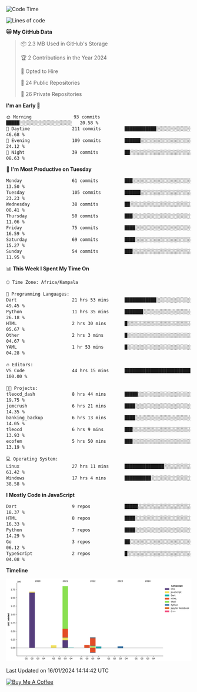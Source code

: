 <!--START_SECTION:waka-->
![Code Time](http://img.shields.io/badge/Code%20Time-396%20hrs%2022%20mins-blue)

![Lines of code](https://img.shields.io/badge/From%20Hello%20World%20I%27ve%20Written-4.1%20million%20lines%20of%20code-blue)

**🐱 My GitHub Data** 

> 📦 2.3 MB Used in GitHub's Storage 
 > 
> 🏆 2 Contributions in the Year 2024
 > 
> 💼 Opted to Hire
 > 
> 📜 24 Public Repositories 
 > 
> 🔑 26 Private Repositories 
 > 
**I'm an Early 🐤** 

```text
🌞 Morning                93 commits          █████░░░░░░░░░░░░░░░░░░░░   20.58 % 
🌆 Daytime                211 commits         ████████████░░░░░░░░░░░░░   46.68 % 
🌃 Evening                109 commits         ██████░░░░░░░░░░░░░░░░░░░   24.12 % 
🌙 Night                  39 commits          ██░░░░░░░░░░░░░░░░░░░░░░░   08.63 % 
```
📅 **I'm Most Productive on Tuesday** 

```text
Monday                   61 commits          ███░░░░░░░░░░░░░░░░░░░░░░   13.50 % 
Tuesday                  105 commits         ██████░░░░░░░░░░░░░░░░░░░   23.23 % 
Wednesday                38 commits          ██░░░░░░░░░░░░░░░░░░░░░░░   08.41 % 
Thursday                 50 commits          ███░░░░░░░░░░░░░░░░░░░░░░   11.06 % 
Friday                   75 commits          ████░░░░░░░░░░░░░░░░░░░░░   16.59 % 
Saturday                 69 commits          ████░░░░░░░░░░░░░░░░░░░░░   15.27 % 
Sunday                   54 commits          ███░░░░░░░░░░░░░░░░░░░░░░   11.95 % 
```


📊 **This Week I Spent My Time On** 

```text
🕑︎ Time Zone: Africa/Kampala

💬 Programming Languages: 
Dart                     21 hrs 53 mins      ████████████░░░░░░░░░░░░░   49.45 % 
Python                   11 hrs 35 mins      ███████░░░░░░░░░░░░░░░░░░   26.18 % 
HTML                     2 hrs 30 mins       █░░░░░░░░░░░░░░░░░░░░░░░░   05.67 % 
Other                    2 hrs 3 mins        █░░░░░░░░░░░░░░░░░░░░░░░░   04.67 % 
YAML                     1 hr 53 mins        █░░░░░░░░░░░░░░░░░░░░░░░░   04.28 % 

🔥 Editors: 
VS Code                  44 hrs 15 mins      █████████████████████████   100.00 % 

🐱‍💻 Projects: 
tleocd_dash              8 hrs 44 mins       █████░░░░░░░░░░░░░░░░░░░░   19.75 % 
jemcrush                 6 hrs 21 mins       ████░░░░░░░░░░░░░░░░░░░░░   14.35 % 
banking_backup           6 hrs 13 mins       ████░░░░░░░░░░░░░░░░░░░░░   14.05 % 
tleocd                   6 hrs 9 mins        ███░░░░░░░░░░░░░░░░░░░░░░   13.93 % 
ecofem                   5 hrs 50 mins       ███░░░░░░░░░░░░░░░░░░░░░░   13.19 % 

💻 Operating System: 
Linux                    27 hrs 11 mins      ███████████████░░░░░░░░░░   61.42 % 
Windows                  17 hrs 4 mins       ██████████░░░░░░░░░░░░░░░   38.58 % 
```

**I Mostly Code in JavaScript** 

```text
Dart                     9 repos             █████░░░░░░░░░░░░░░░░░░░░   18.37 % 
HTML                     8 repos             ████░░░░░░░░░░░░░░░░░░░░░   16.33 % 
Python                   7 repos             ████░░░░░░░░░░░░░░░░░░░░░   14.29 % 
Go                       3 repos             ██░░░░░░░░░░░░░░░░░░░░░░░   06.12 % 
TypeScript               2 repos             █░░░░░░░░░░░░░░░░░░░░░░░░   04.08 % 
```



**Timeline**

![Lines of Code chart](https://raw.githubusercontent.com/drexhacker/drexhacker/main/assets/bar_graph.png)


 Last Updated on 16/01/2024 14:14:42 UTC
<!--END_SECTION:waka-->

<a href="https://www.buymeacoffee.com/drexsoftorg" target="_blank"><img src="https://www.buymeacoffee.com/assets/img/custom_images/orange_img.png" alt="Buy Me A Coffee" style="height: 41px !important;width: 174px !important;box-shadow: 0px 3px 2px 0px rgba(190, 190, 190, 0.5) !important;-webkit-box-shadow: 0px 3px 2px 0px rgba(190, 190, 190, 0.5) !important;" ></a>


<!---
drexhacker/drexhacker is a ✨ special ✨ repository because its `README.md` (this file) appears on your GitHub profile.
You can click the Preview link to take a look at your changes.
--->

